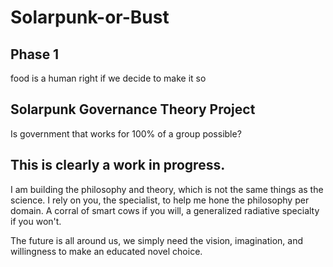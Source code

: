 # Solarpunk-or-Bust
## Phase 1
food is a human right if we decide to make it so

## Solarpunk Governance Theory Project
Is government that works for 100% of a group possible?

## This is clearly a work in progress.
I am building the philosophy and theory, which is not the same things as the science.
I rely on you, the specialist, to help me hone the philosophy per domain.
A corral of smart cows if you will, a generalized radiative specialty if you won't.

The future is all around us, we simply need the vision, imagination, and willingness to make an educated novel choice.
